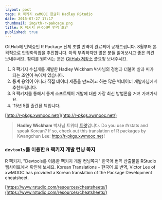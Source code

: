 ```yaml
---
layout: post
tags: R 팩키지 xwMOOC 한글화 Hadley RStudio
date: 2015-07-27 17:17
thumbnail: img/th-r-pakcage.png
title: R 팩키지 한국어판 번역 초안
published: true
---
```


GitHub에 번역중인 R Package 전체 초벌 번역이 완료되어 공개드립니다. 8월부터 본격적으로 안정화작업을 추진합니다. 아직 부족하지만 많은 분들 읽어보시고 좋은 의견 보내주세요. 참여를 원하시는 분은 [GitHub 저장소](https://github.com/statkclee/r-pkgs) 풀요청 보내주세요.

1. R 팩키지 수십개를 개발한 Hadley Wickham 박사님의 경험과 더불어 살과 피가 되는 조언이 녹아져 있습니다.
1. 통계 용역이 아니라 직접 데이터 제품을 만드려고 하는 많은 빅데이터 개발자님에게 추천드립니다.
1. R 팩키지를 통해서 통계 소프트웨어 개발에 대한 가장 최신 방법론을 거져 가져가세요.
1. '15년 5월 출간된 책입니다.

[http://r-pkgs.xwmooc.net/](http://r-pkgs.xwmooc.net/)

> **Hadley Wickham** 박사님 트위터 [트윗](https://twitter.com/hadleywickham/status/624642741041954816)입니다. 
>Do you use #rstats and speak Korean? If so, check out this translation of R packages by Kwangchun Lee: http://r-pkgs.xwmooc.net  !

### `devtools`를 이용한 R 팩키지 개발 컨닝 쪽지

R 팩키지, "Devtools를 이용한 팩키지 개발 컨닝쪽지" 한국어 번역 산출물을 RStudio 웹사이트에서 확인해 보세요. Korean Translations – 한국어 로 번역, Victor Lee of xwMOOC has provided a Korean translation of the Package Development cheatsheet.

[https://www.rstudio.com/resources/cheatsheets/](https://www.rstudio.com/resources/cheatsheets/)
